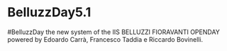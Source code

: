 # BelluzzDay5.1
#BelluzzDay the new system of the IIS BELLUZZI FIORAVANTI OPENDAY powered by Edoardo Carrà, Francesco Taddia e Riccardo Bovinelli.
